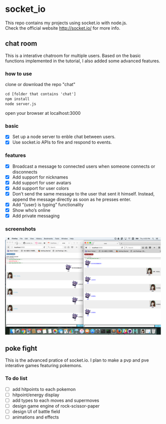 # socket_io
This repo contains my projects using socket.io with node.js.  
Check the official website http://socket.io/ for more info.  

## chat room
This is a interative chatroom for multiple users. Based on the basic functions implemented in the tutorial, I also added some advanced features.
### how to use
clone or download the repo "chat"
```
cd [folder that contains 'chat']
npm install
node server.js
```
open your browser at localhost:3000   
### basic
- [x] Set up a node server to enble chat between users.
- [x] Use socket.io APIs to fire and respond to events.

### features
- [x] Broadcast a message to connected users when someone connects or disconnects
- [x] Add support for nicknames
- [x] Add support for user avatars
- [x] Add support for user colors
- [x] Don’t send the same message to the user that sent it himself. Instead, append the message directly as soon as he presses enter.
- [x] Add “{user} is typing” functionality
- [x] Show who’s online
- [x] Add private messaging

### screenshots
![alt tag](https://raw.githubusercontent.com/xinyzhang9/socket_io/master/chat/screen1.png)

## poke fight
This is the advanced pratice of socket.io. I plan to make a pvp and pve interative games featuring pokemons.
### To do list
- [ ] add hitpoints to each pokemon
- [ ] hitpoint/energy display
- [ ] add types to each moves and supermoves
- [ ] design game engine of rock-scissor-paper
- [ ] design UI of battle field
- [ ] animations and effects
